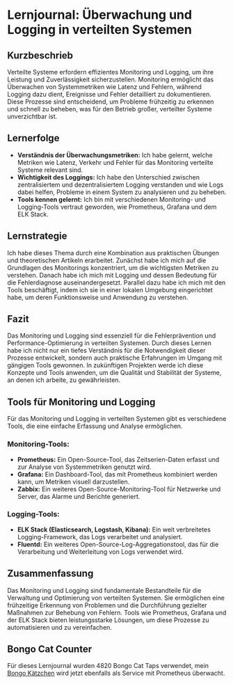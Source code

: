 # Lernjournal: Überwachung und Logging in verteilten Systemen

## Kurzbeschrieb
Verteilte Systeme erfordern effizientes Monitoring und Logging, um ihre Leistung und Zuverlässigkeit sicherzustellen. Monitoring ermöglicht das Überwachen von Systemmetriken wie Latenz und Fehlern, während Logging dazu dient, Ereignisse und Fehler detailliert zu dokumentieren. Diese Prozesse sind entscheidend, um Probleme frühzeitig zu erkennen und schnell zu beheben, was für den Betrieb großer, verteilter Systeme unverzichtbar ist.

## Lernerfolge
- **Verständnis der Überwachungsmetriken:** Ich habe gelernt, welche Metriken wie Latenz, Verkehr und Fehler für das Monitoring verteilte Systeme relevant sind.
- **Wichtigkeit des Loggings:** Ich habe den Unterschied zwischen zentralisiertem und dezentralisiertem Logging verstanden und wie Logs dabei helfen, Probleme in einem System zu analysieren und zu beheben.
- **Tools kennen gelernt:** Ich bin mit verschiedenen Monitoring- und Logging-Tools vertraut geworden, wie Prometheus, Grafana und dem ELK Stack.

## Lernstrategie
Ich habe dieses Thema durch eine Kombination aus praktischen Übungen und theoretischen Artikeln erarbeitet. Zunächst habe ich mich auf die Grundlagen des Monitorings konzentriert, um die wichtigsten Metriken zu verstehen. Danach habe ich mich mit Logging und dessen Bedeutung für die Fehlerdiagnose auseinandergesetzt. Parallel dazu habe ich mich mit den Tools beschäftigt, indem ich sie in einer lokalen Umgebung eingerichtet habe, um deren Funktionsweise und Anwendung zu verstehen.

## Fazit
Das Monitoring und Logging sind essenziell für die Fehlerprävention und Performance-Optimierung in verteilten Systemen. Durch dieses Lernen habe ich nicht nur ein tiefes Verständnis für die Notwendigkeit dieser Prozesse entwickelt, sondern auch praktische Erfahrungen im Umgang mit gängigen Tools gewonnen. In zukünftigen Projekten werde ich diese Konzepte und Tools anwenden, um die Qualität und Stabilität der Systeme, an denen ich arbeite, zu gewährleisten.


## Tools für Monitoring und Logging
Für das Monitoring und Logging in verteilten Systemen gibt es verschiedene Tools, die eine einfache Erfassung und Analyse ermöglichen.

### Monitoring-Tools:
- **Prometheus:** Ein Open-Source-Tool, das Zeitserien-Daten erfasst und zur Analyse von Systemmetriken genutzt wird.
- **Grafana:** Ein Dashboard-Tool, das mit Prometheus kombiniert werden kann, um Metriken visuell darzustellen.
- **Zabbix:** Ein weiteres Open-Source-Monitoring-Tool für Netzwerke und Server, das Alarme und Berichte generiert.

### Logging-Tools:
- **ELK Stack (Elasticsearch, Logstash, Kibana):** Ein weit verbreitetes Logging-Framework, das Logs verarbeitet und analysiert.
- **Fluentd:** Ein weiteres Open-Source-Log-Aggregationstool, das für die Verarbeitung und Weiterleitung von Logs verwendet wird.

## Zusammenfassung
Das Monitoring und Logging sind fundamentale Bestandteile für die Verwaltung und Optimierung von verteilten Systemen. Sie ermöglichen eine frühzeitige Erkennung von Problemen und die Durchführung gezielter Maßnahmen zur Behebung von Fehlern. Tools wie Prometheus, Grafana und der ELK Stack bieten leistungsstarke Lösungen, um diese Prozesse zu automatisieren und zu vereinfachen.

## Bongo Cat Counter
Für dieses Lernjournal wurden 4820 Bongo Cat Taps verwendet, mein [Bongo Kätzchen](https://store.steampowered.com/app/3419430/Bongo_Cat/) wird jetzt ebenfalls als Service mit Prometheus überwacht. <br>
